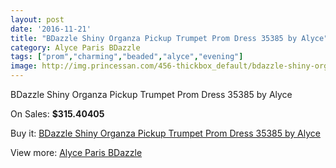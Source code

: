 ```yaml
---
layout: post
date: '2016-11-21'
title: "BDazzle Shiny Organza Pickup Trumpet Prom Dress 35385 by Alyce"
category: Alyce Paris BDazzle
tags: ["prom","charming","beaded","alyce","evening"]
image: http://img.princessan.com/456-thickbox_default/bdazzle-shiny-organza-pickup-trumpet-prom-dress-35385-by-alyce.jpg
---
```

BDazzle Shiny Organza Pickup Trumpet Prom Dress 35385 by Alyce

On Sales: **$315.40405**
<a href="https://www.princessan.com/en/alyce-paris-bdazzle/224-bdazzle-shiny-organza-pickup-trumpet-prom-dress-35385-by-alyce.html"><amp-img layout="responsive" width="600" height="600" src="//img.princessan.com/456-thickbox_default/bdazzle-shiny-organza-pickup-trumpet-prom-dress-35385-by-alyce.jpg" alt="BDazzle Shiny Organza Pickup Trumpet Prom Dress 35385 by Alyce 0" /></a>
<a href="https://www.princessan.com/en/alyce-paris-bdazzle/224-bdazzle-shiny-organza-pickup-trumpet-prom-dress-35385-by-alyce.html"><amp-img layout="responsive" width="600" height="600" src="//img.princessan.com/457-thickbox_default/bdazzle-shiny-organza-pickup-trumpet-prom-dress-35385-by-alyce.jpg" alt="BDazzle Shiny Organza Pickup Trumpet Prom Dress 35385 by Alyce 1" /></a>
<a href="https://www.princessan.com/en/alyce-paris-bdazzle/224-bdazzle-shiny-organza-pickup-trumpet-prom-dress-35385-by-alyce.html"><amp-img layout="responsive" width="600" height="600" src="//img.princessan.com/458-thickbox_default/bdazzle-shiny-organza-pickup-trumpet-prom-dress-35385-by-alyce.jpg" alt="BDazzle Shiny Organza Pickup Trumpet Prom Dress 35385 by Alyce 2" /></a>

Buy it: [BDazzle Shiny Organza Pickup Trumpet Prom Dress 35385 by Alyce](https://www.princessan.com/en/alyce-paris-bdazzle/224-bdazzle-shiny-organza-pickup-trumpet-prom-dress-35385-by-alyce.html "BDazzle Shiny Organza Pickup Trumpet Prom Dress 35385 by Alyce")

View more: [Alyce Paris BDazzle](https://www.princessan.com/en/4-alyce-paris-bdazzle "Alyce Paris BDazzle")